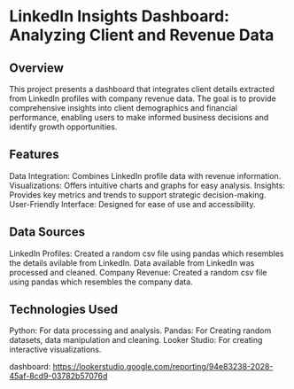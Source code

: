 # LinkedIn Insights Dashboard: Analyzing Client and Revenue Data
## Overview
This project presents a dashboard that integrates client details extracted from LinkedIn profiles with company revenue data. The goal is to provide comprehensive insights into client demographics and financial performance, enabling users to make informed business decisions and identify growth opportunities.

## Features
Data Integration: Combines LinkedIn profile data with revenue information.
Visualizations: Offers intuitive charts and graphs for easy analysis.
Insights: Provides key metrics and trends to support strategic decision-making.
User-Friendly Interface: Designed for ease of use and accessibility.

## Data Sources
LinkedIn Profiles: Created a random csv file using pandas which resembles the details avilable from LinkedIn. Data available from LinkedIn was processed and cleaned. 
Company Revenue: Created a random csv file using pandas which resembles the company data. 

## Technologies Used
Python: For data processing and analysis.
Pandas: For Creating random datasets, data manipulation and cleaning.
Looker Studio: For creating interactive visualizations.

dashboard: https://lookerstudio.google.com/reporting/94e83238-2028-45af-8cd9-03782b57076d
